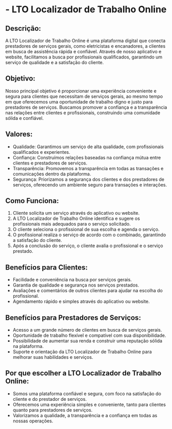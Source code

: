 <h1> - LTO Localizador de Trabalho Online</h1>
    <h2>Descrição:</h2>
    <p>A LTO Localizador de Trabalho Online é uma plataforma digital que conecta prestadores de serviços gerais, como eletricistas e encanadores, a clientes em busca de assistência rápida e confiável. Através de nosso aplicativo e website, facilitamos a busca por profissionais qualificados, garantindo um serviço de qualidade e a satisfação do cliente.</p>
    <h2>Objetivo:</h2>
    <p>Nosso principal objetivo é proporcionar uma experiência conveniente e segura para clientes que necessitam de serviços gerais, ao mesmo tempo em que oferecemos uma oportunidade de trabalho digno e justo para prestadores de serviços. Buscamos promover a confiança e a transparência nas relações entre clientes e profissionais, construindo uma comunidade sólida e confiável.</p>
    <h2>Valores:</h2>
    <ul>
        <li>Qualidade: Garantimos um serviço de alta qualidade, com profissionais qualificados e experientes.</li>
        <li>Confiança: Construímos relações baseadas na confiança mútua entre clientes e prestadores de serviços.</li>
        <li>Transparência: Promovemos a transparência em todas as transações e comunicações dentro da plataforma.</li>
        <li>Segurança: Priorizamos a segurança dos clientes e dos prestadores de serviços, oferecendo um ambiente seguro para transações e interações.</li>
    </ul>
    <h2>Como Funciona:</h2>
    <ol>
        <li>Cliente solicita um serviço através do aplicativo ou website.</li>
        <li>A LTO Localizador de Trabalho Online identifica e sugere os profissionais mais adequados para o serviço solicitado.</li>
        <li>O cliente seleciona o profissional de sua escolha e agenda o serviço.</li>
        <li>O profissional realiza o serviço de acordo com o combinado, garantindo a satisfação do cliente.</li>
        <li>Após a conclusão do serviço, o cliente avalia o profissional e o serviço prestado.</li>
    </ol>
    <h2>Benefícios para Clientes:</h2>
    <ul>
        <li>Facilidade e conveniência na busca por serviços gerais.</li>
        <li>Garantia de qualidade e segurança nos serviços prestados.</li>
        <li>Avaliações e comentários de outros clientes para ajudar na escolha do profissional.</li>
        <li>Agendamento rápido e simples através do aplicativo ou website.</li>
    </ul>
    <h2>Benefícios para Prestadores de Serviços:</h2>
    <ul>
        <li>Acesso a um grande número de clientes em busca de serviços gerais.</li>
        <li>Oportunidade de trabalho flexível e compatível com sua disponibilidade.</li>
        <li>Possibilidade de aumentar sua renda e construir uma reputação sólida na plataforma.</li>
        <li>Suporte e orientação da LTO Localizador de Trabalho Online para melhorar suas habilidades e serviços.</li>
    </ul>
    <h2>Por que escolher a LTO Localizador de Trabalho Online:</h2>
    <ul>
        <li>Somos uma plataforma confiável e segura, com foco na satisfação do cliente e do prestador de serviços.</li>
        <li>Oferecemos uma experiência simples e conveniente, tanto para clientes quanto para prestadores de serviços.</li>
        <li>Valorizamos a qualidade, a transparência e a confiança em todas as nossas operações.</li>
    </ul>

